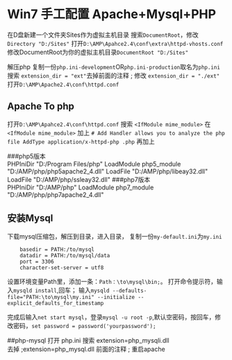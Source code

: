 # Win7 手工配置 Apache+Mysql+PHP

在D盘新建一个文件夹Sites作为虚拟主机目录
搜索`DocumentRoot`，修改`Directory "D:/Sites"`
打开`D:\AMP\Apahce2.4\conf\extra\httpd-vhosts.conf`
修改DocumentRoot为你的虚拟主机目录`DocumentRoot "D:/Sites"`

解压php
复制一份`php.ini-development`OR`php.ini-production`取名为`php.ini`
搜索  `extension_dir = "ext"`去掉前面的注释 ; 
修改 `extension_dir = "./ext"`
打开`D:\AMP\Apache2.4\conf\httpd.conf`

## Apache To php
打开`D:\AMP\Apahce2.4\conf\httpd.conf`
搜索  `<IfModule mime_module>`
在  `<IfModule mime_module>` 加上
`# Add Handler allows you to analyze the php file
AddType application/x-httpd-php .php`
再加上

###php5版本		
		PHPIniDir "D:/Program Files/php"
		LoadModule php5_module "D:/AMP/php/php5apache2_4.dll"
		LoadFile "D:/AMP/php/libeay32.dll"
		LoadFile "D:/AMP/php/ssleay32.dll"
###php7版本	
		PHPIniDir "D:/AMP/php"
		LoadModule php7_module "D:/AMP/php/php7apache2_4.dll"
		
## 安装Mysql

下载mysql压缩包，解压到目录，进入目录，
复制一份`my-default.ini`为`my.ini`

		basedir = PATH:/to/mysql
		datadir = PATH:/to/mysql/data
		port = 3306
		character-set-server = utf8
设置环境变量Path里，添加一条：`Path：\to\mysql\bin;`。
打开命令提示符，输入`mysqld install`,回车；
输入`mysqld --defaults-file="PATH:\to\mysql\my.ini" --initialize --explicit_defaults_for_timestamp`

完成后输入`net start mysql`，登录`mysql -u root -p`,默认空密码，按回车，修改密码，`set password = password('yourpassword');`


##php-mysql
打开 php.ini 搜索 extension=php_mysqli.dll  
去掉 ;extension=php_mysql.dll  前面的注释  ;
重启apache
